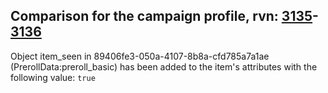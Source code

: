 ## Comparison for the campaign profile, rvn: [3135](https://github.com/PRO100KatYT/FortniteProfileRevisions/tree/main/profiles/campaign/3135%20campaign.json)-[3136](https://github.com/PRO100KatYT/FortniteProfileRevisions/tree/main/profiles/campaign/3136%20campaign.json)

Object item_seen in 89406fe3-050a-4107-8b8a-cfd785a7a1ae (PrerollData:preroll_basic) has been added to the item's attributes with the following value: `true`
<br><br>
